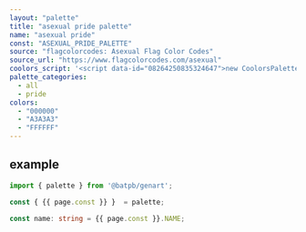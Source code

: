 ```yaml
---
layout: "palette"
title: "asexual pride palette"
name: "asexual pride"
const: "ASEXUAL_PRIDE_PALETTE"
source: "flagcolorcodes: Asexual Flag Color Codes"
source_url: "https://www.flagcolorcodes.com/asexual"
coolors_script: '<script data-id="08264250835324647">new CoolorsPaletteWidget("08264250835324647", ["000000","a3a3a3","ffffff","80007f"],"asexual pride"); </script>'
palette_categories:
  - all
  - pride
colors:
  - "000000"
  - "A3A3A3"
  - "FFFFFF"
---
```


## example

```typescript
import { palette } from '@batpb/genart';

const { {{ page.const }} }  = palette;

const name: string = {{ page.const }}.NAME;
```
